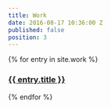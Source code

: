 ```yaml
---
title: Work
date: 2016-08-17 10:36:00 Z
published: false
position: 3
---
```

<div class="grid">
{% for entry in site.work %}
  <div class="grid__item grid__item--work">
    <a class="panel" href="{{  }}">
      <img class="u-object-fit" src="{{ entry.thumbnail-image_desktop1x }}" alt="" />
      <h3 class="panel__caption">{{ entry.title }}</h3>
    </a>
  </div>
  {% endfor %}
</div>
